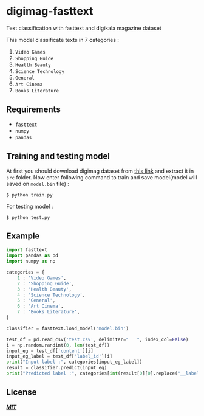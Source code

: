 # digimag-fasttext
Text classification with fasttext and digikala magazine dataset

This model classificate texts in 7 categories :
1. `Video Games`
2. `Shopping Guide`
3. `Health Beauty`
4. `Science Technology`
5. `General`
6. `Art Cinema`
7. `Books Literature`

## Requirements
- `fasttext`
- `numpy`
- `pandas`

## Training and testing model
At first you should download digimag dataset from [this link](https://bit.ly/3ca4bm8) and extract it in `src` folder.
Now enter following command to train and save model(model will saved on `model.bin` file) :
```
$ python train.py
```

For testing model :
```
$ python test.py
```

## Example
```py
import fasttext
import pandas as pd
import numpy as np

categories = {
    1 : 'Video Games',
    2 : 'Shopping Guide',
    3 : 'Health Beauty',
    4 : 'Science Technology',
    5 : 'General',
    6 : 'Art Cinema',
    7 : 'Books Literature',
}

classifier = fasttext.load_model('model.bin')

test_df = pd.read_csv('test.csv', delimiter="	", index_col=False)
i = np.random.randint(0, len(test_df))
input_eg = test_df['content'][i]
input_eg_label = test_df['label_id'][i]
print("Input label :", categories[input_eg_label])
result = classifier.predict(input_eg)
print("Predicted label :", categories[int(result[0][0].replace("__label__", ""))])
```

## License
***[MIT](LICENSE)***
